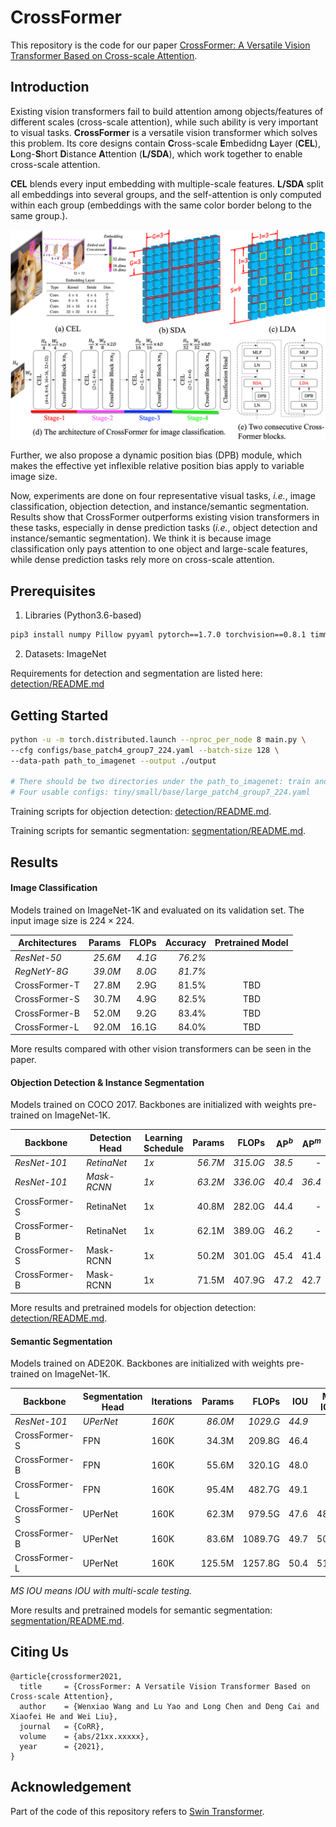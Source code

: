 # CrossFormer

This repository is the code for our paper [CrossFormer: A Versatile Vision Transformer Based on Cross-scale Attention]().



## Introduction

Existing vision transformers fail to build attention among objects/features of different scales (cross-scale attention), while such ability is very important to visual tasks. **CrossFormer** is a versatile vision transformer which solves this problem. Its core designs contain **C**ross-scale **E**mbedidng **L**ayer (**CEL**), **L**ong-**S**hort **D**istance **A**ttention (**L/SDA**), which work together to enable cross-scale attention.

**CEL** blends every input embedding with multiple-scale features. **L/SDA** split all embeddings into several groups, and the self-attention is only computed within each group (embeddings with the same color border belong to the same group.).

![](./figures/github_pic.png)

Further, we also propose a dynamic position bias (DPB) module, which makes the effective yet inflexible relative position bias apply to variable image size.

Now, experiments are done on four representative visual tasks, *i.e.*, image classification, objection detection, and instance/semantic segmentation. Results show that CrossFormer outperforms existing vision transformers in these tasks, especially in dense prediction tasks (*i.e.*, object detection and instance/semantic segmentation). We think it is because image classification only pays attention to one object and large-scale features, while dense prediction tasks rely more on cross-scale attention.



## Prerequisites

1. Libraries (Python3.6-based)

```bash
pip3 install numpy Pillow pyyaml pytorch==1.7.0 torchvision==0.8.1 timm=0.3.2
```

2. Datasets: ImageNet

Requirements for detection and segmentation are listed here: [detection/README.md](./detection/README.md) 



## Getting Started

```bash
python -u -m torch.distributed.launch --nproc_per_node 8 main.py \
--cfg configs/base_patch4_group7_224.yaml --batch-size 128 \
--data-path path_to_imagenet --output ./output

# There should be two directories under the path_to_imagenet: train and validation
# Four usable configs: tiny/small/base/large_patch4_group7_224.yaml
```

Training scripts for objection detection: [detection/README.md](./detection/README.md).

Training scripts for semantic segmentation: [segmentation/README.md](./segmentation/README.md).



## Results

#### Image Classification

Models trained on ImageNet-1K and evaluated on its validation set. The input image size is $224 \times 224$.

| Architectures | Params | FLOPs | Accuracy | Pretrained Model |
| ------------- | ------: | -----: | --------: | :----------------: |
| *ResNet-50* | *25.6M* | *4.1G* | *76.2%* |                 |
| *RegNetY-8G* | *39.0M* | *8.0G* | *81.7%* |                |
| CrossFormer-T | 27.8M  | 2.9G  | 81.5%    | TBD             |
| CrossFormer-S | 30.7M  | 4.9G  | 82.5%    | TBD             |
| CrossFormer-B | 52.0M  | 9.2G  | 83.4%    | TBD             |
| CrossFormer-L | 92.0M  | 16.1G | 84.0%    | TBD             |

More results compared with other vision transformers can be seen in the paper.

#### Objection Detection & Instance Segmentation

Models trained on COCO 2017. Backbones are initialized with weights pre-trained on ImageNet-1K.

| Backbone      | Detection<br>Head | Learning<br>Schedule | Params | FLOPs  | AP$^b$ | AP$^m$ |
| ------------- | ----------------- | -------------------- | ------: | ------: | ------: | ------: |
| *ResNet-101* | *RetinaNet* | *1x* | *56.7M* | *315.0G* | *38.5* | - |
| *ResNet-101* | *Mask-RCNN* | *1x* | *63.2M* | *336.0G* | *40.4* | *36.4* |
| CrossFormer-S | RetinaNet         | 1x                   | 40.8M  | 282.0G | 44.4   | -      |
| CrossFormer-B | RetinaNet         | 1x                   | 62.1M  | 389.0G | 46.2   | -      |
| CrossFormer-S | Mask-RCNN         | 1x                   | 50.2M  | 301.0G | 45.4   | 41.4 |
| CrossFormer-B | Mask-RCNN         | 1x                   | 71.5M  | 407.9G | 47.2   | 42.7 |

More results and pretrained models for objection detection: [detection/README.md](./detection/README.md).

#### Semantic Segmentation

Models trained on ADE20K. Backbones are initialized with weights pre-trained on ImageNet-1K.

| Backbone      | Segmentation<br>Head | Iterations | Params | FLOPs   | IOU  | MS IOU |
| ------------- | -------------------- | ---------- | ------: | -------: | ----: | ------: |
| *ResNet-101* | *UPerNet* | *160K* | *86.0M* | *1029.G* | *44.9* | *-* |
| CrossFormer-S | FPN                  | 160K       | 34.3M  | 209.8G  | 46.4 | -      |
| CrossFormer-B | FPN                  | 160K       | 55.6M  | 320.1G  | 48.0 | -      |
| CrossFormer-L | FPN                  | 160K       | 95.4M  | 482.7G  | 49.1 | -      |
| CrossFormer-S | UPerNet              | 160K       | 62.3M  | 979.5G  | 47.6 | 48.4 |
| CrossFormer-B | UPerNet              | 160K       | 83.6M  | 1089.7G | 49.7 | 50.6 |
| CrossFormer-L | UPerNet              | 160K       | 125.5M | 1257.8G | 50.4 | 51.4 |

*MS IOU means IOU with multi-scale testing.*

More results and pretrained models for semantic segmentation: [segmentation/README.md](./segmentation/README.md).



## Citing Us

```
@article{crossformer2021,
  title     = {CrossFormer: A Versatile Vision Transformer Based on Cross-scale Attention},
  author    = {Wenxiao Wang and Lu Yao and Long Chen and Deng Cai and Xiaofei He and Wei Liu},
  journal   = {CoRR},
  volume    = {abs/21xx.xxxxx},
  year      = {2021},
}
```



## Acknowledgement

Part of the code of this repository refers to [Swin Transformer](https://github.com/microsoft/Swin-Transformer).

